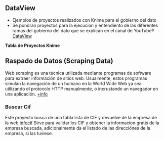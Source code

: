 ## DataView
- Ejemplos de proyectos realizados con Knime para el gobierno del dato
- Se pondran proyectos para la ejecucion y entendiento de las diferentes ramas del gobierno del dato que se explican en el canal  de YouTube&reg; [DataView](https://www.youtube.com/channel/UC4YcaNdsVHDEglWgjvefeTA)

**Tabla de Proyectos Knime**
## Raspado de Datos (Scraping Data)
Web scraping es una técnica utilizada mediante programas de software para extraer información de sitios web. Usualmente, estos programas simulan la navegación de un humano en la World Wide Web ya sea utilizando el protocolo HTTP manualmente, o incrustando un navegador en una aplicación. [+info](https://es.wikipedia.org/wiki/Web_scraping)
### Buscar Cif
Este proyecto busca de una tabla lista de CIF y devuelve de la empresa de la web [infocif](http://www.infocif.es/) Sirve para validar los CIF y obtener la informacion gratis de la empresa buscada, adicionalmente da el listado de las direcciónes de la empresa, si las tuviese.
